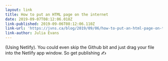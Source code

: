 ```yaml
---
layout: link
title: How to put an HTML page on the internet
date: 2019-09-07T08:12:06.018Z
link-published: 2019-09-06T08:12:06.110Z
link-url: 'https://jvns.ca/blog/2019/09/06/how-to-put-an-html-page-on-the-internet/'
link-author: Julia Evans
---
```

(Using Netlify). You could even skip the Github bit and just drag your file into the Netlify app window. So get publishing ✍️
